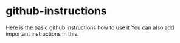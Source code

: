 # github-instructions
Here is the basic github instructions how to use it 
You can also add important instructions in this.
